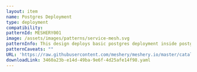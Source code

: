 ```yaml
---
layout: item
name: Postgres Deployment
type: deployment
compatibility: 
patternId: MESHERY001
image: /assets/images/patterns/service-mesh.svg
patternInfo: This design deploys basic postgres deployment inside postgres namespace
patternCaveats: ""
URL: 'https://raw.githubusercontent.com/meshery/meshery.io/master/catalog/3460a23b-e14d-49ba-9e6f-4d25afe14f98.yaml'
downloadLink: 3460a23b-e14d-49ba-9e6f-4d25afe14f98.yaml
---
```

